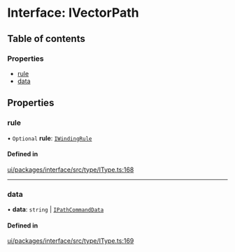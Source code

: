 # Interface: IVectorPath

## Table of contents

### Properties

- [rule](IVectorPath.md#rule)
- [data](IVectorPath.md#data)

## Properties

### rule

• `Optional` **rule**: [`IWindingRule`](../modules.md#iwindingrule)

#### Defined in

[ui/packages/interface/src/type/IType.ts:168](https://github.com/leaferjs/leafer-ui/blob/d5b15f5/packages/interface/src/type/IType.ts#L168)

___

### data

• **data**: `string` \| [`IPathCommandData`](../modules.md#ipathcommanddata)

#### Defined in

[ui/packages/interface/src/type/IType.ts:169](https://github.com/leaferjs/leafer-ui/blob/d5b15f5/packages/interface/src/type/IType.ts#L169)
